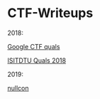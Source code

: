 # CTF-Writeups

2018:

[Google CTF quals](./2018/Google%20CTF%20Quals%202018/README.md)

[ISITDTU Quals 2018](./2018/ISITDTU%20Quals%202018/README.md)

2019: 

[nullcon](./2019/nullcon/README.md)
